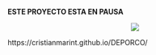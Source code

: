  **ESTE PROYECTO ESTA EN PAUSA**

<p align="center">
    <a href="https://cristianmarint.github.io/DEPORCO/"><img src="https://i.imgur.com/4DzQ6JA.jpg" ></a>
</p>
https://cristianmarint.github.io/DEPORCO/
<!--stackedit_data:
eyJoaXN0b3J5IjpbLTIwOTMzMDMxMSw4ODM1NTUyODIsLTIwND
A1MDQzNzgsLTEwMDE4OTA0NjUsMjExMTk3ODk0MSw1NTU5NjQz
NzcsNTc3OTkxODIwLDE1NzYwNzkyMzZdfQ==
-->
